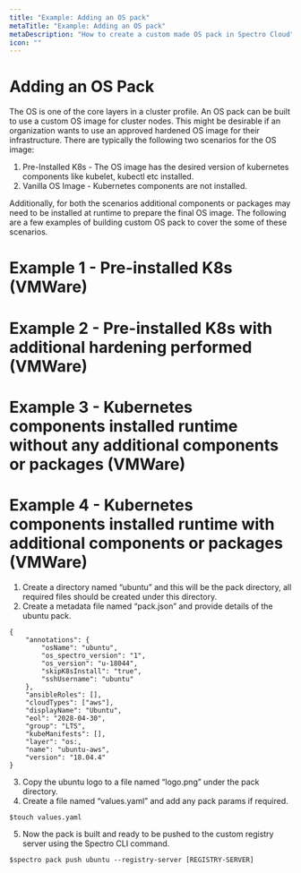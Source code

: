 ```yaml
---
title: "Example: Adding an OS pack"
metaTitle: "Example: Adding an OS pack"
metaDescription: "How to create a custom made OS pack in Spectro Cloud"
icon: ""
---
```


# Adding an OS Pack

The OS is one of the core layers in a cluster profile. An OS pack can be built to use a custom OS image for cluster nodes. This might be desirable if an organization wants to use an approved hardened OS image for their infrastructure. There are typically the following two scenarios for the OS image:

1. Pre-Installed K8s - The OS image has the desired version of kubernetes components like kubelet, kubectl etc installed.
2. Vanilla OS Image - Kubernetes components are not installed.

Additionally, for both the scenarios additional components or packages may need to be installed at runtime to prepare the final OS image. The following are a few examples of building custom OS pack to cover the some of these scenarios.

# Example 1 - Pre-installed K8s (VMWare)

# Example 2 - Pre-installed K8s with additional hardening performed  (VMWare)

# Example 3 - Kubernetes components installed runtime without any additional components or packages  (VMWare)

# Example 4 - Kubernetes components installed runtime with additional components or packages (VMWare)

1. Create a directory named “ubuntu” and this will be the pack directory, all required files should be created under this directory.
2. Create a metadata file named “pack.json” and provide details of the ubuntu pack.

```
{
    "annotations": {
        "osName": "ubuntu",
        "os_spectro_version": "1",
        "os_version": "u-18044",
        "skipK8sInstall": "true",
        "sshUsername": "ubuntu"
    },
    "ansibleRoles": [],
    "cloudTypes": ["aws"],
    "displayName": "Ubuntu",
    "eol": "2028-04-30",
    "group": "LTS",
    "kubeManifests": [],
    "layer": "os:,
    "name": "ubuntu-aws",
    "version": "18.04.4"
}
```

3. Copy the ubuntu logo to a file named “logo.png” under the pack directory.
4. Create a file named “values.yaml” and add any pack params if required.

```
$touch values.yaml
```

5. Now the pack is built and ready to be pushed to the custom registry server using the Spectro CLI command.

```
$spectro pack push ubuntu --registry-server [REGISTRY-SERVER]
```
